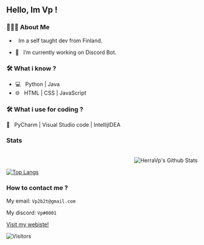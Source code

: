 <h2> Hello, Im Vp ! </h2>

<h3> 👨🏻‍💻 About Me </h3>

- &nbsp; Im a self taught dev from Finland.

- 🤔 &nbsp; I’m currently working on Discord Bot.

<h3>🛠 What i know ?</h3>

- 💻 &nbsp; Python | Java  
- 🌐 &nbsp; HTML | CSS | JavaScript

<h3>🛠 What i use for coding ?</h3>
🔧 &nbsp; PyCharm | Visual Studio code | IntellijIDEA


<h3>Stats</h3>
<br>

<img align="right" src="https://github-readme-stats.vercel.app/api?username=HerraVp&include_all_commits=true&count_private=true&show_icons=true&line_height=20&title_color=7A7ADB&icon_color=2234AE&text_color=D3D3D3&bg_color=0,000000,130F40" alt="HerraVp's Github Stats">

</br>

[![Top Langs](https://github-readme-stats.vercel.app/api/top-langs/?username=HerraVp&layout=compact&text_color=daf7dc&bg_color=151515)](https://github.com/HerraVp/github-readme-stats)


<h3>How to contact me ?</h3>

<p align="center">

My email: ```Vp2b2t@gmail.com```

My discord: ```Vp#0001```
</p>


 <a href="https://vp-dev.tk">Visit my webiste!</a>
 
 ![Visitors](https://page-views.glitch.me/badge?page_id=HerraVp.visitor-badge.issue.1)
